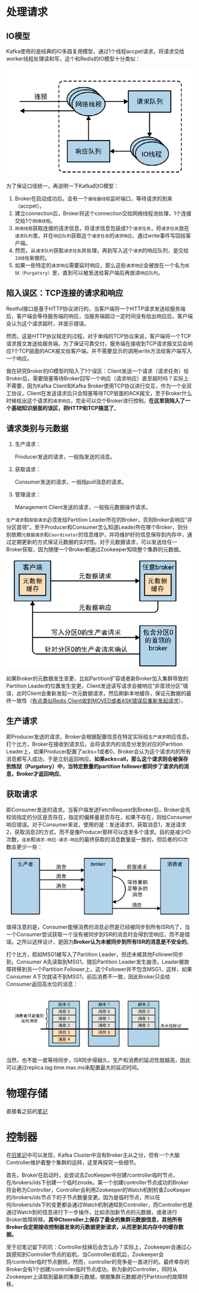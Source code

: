 # 处理请求

## IO模型

Kafka使用的是经典的IO多路复用模型，通过1个线程accpet请求，将请求交给worker线程处理读和写，这个和Redis的IO模型十分类似：

![01](03-深入Broker.assets/01.png)

为了保证口径统一，再说明一下Kafka的IO模型：

1. Broker在启动成功后，会有一个`接收器线程`监听端口，等待请求的到来（accpet）。
2. 建立connection后，Broker将这个connection交给网络线程池处理，1个连接交给1个`网络线程`。
3. `网络线程`获取连接的请求信息，将请求信息包装成1个`请求任务`，将`请求任务`放在`请求队列`里。并在`响应队列`获取这个`请求任务`的`请求响应`，通过write事件写回给客户端。
4. 然而，从`请求队列`获取`请求任务`并处理，再到写入这个`请求`的响应队列，是交给`IO线程`来做的。
5. 如果一些特定的`请求响应`需要延时响应，那么这些`请求响应`会被放在一个名为`炼狱（Purgatory）`里，直到可以被发送给客户端后再放进`响应队列`。

## 陷入误区：TCP连接的请求和响应

Restful接口是基于HTTP协议进行的，当客户端将一个HTTP请求发送给服务端后，客户端会等待服务端的响应，当服务端超过一定时间没有给出响应后，客户端会认为这个请求超时，并提示错误。

然而，这是HTTP协议规定的过程。对于单纯的TCP协议来说，客户端将一个TCP请求报文发送给服务端，为了保证可靠交付，服务端在接收到TCP请求报文后会响应1个TCP层面的ACK报文给客户端，并不需要显示的调用write方法给客户端写入一个响应。

我在研究Broker的IO模型时陷入了1个误区：Client发送一个请求（请求任务）给Broker后，需要阻塞等待Broker回写一个响应（请求响应）直至超时吗？实际上不需要，因为Kafka Client和Kafka Broker使用TCP协议进行交互，作为一个全双工协议，Client在发送请求后只会阻塞等待TCP层面的ACK报文，至于Broker什么时候给出这个请求的`请求响应`，完全可以交个Broker进行控制。**在这里我陷入了一个基础知识层面的误区，把HTTP和TCP搞混了**。

## 请求类别与元数据

1. 生产请求：

   Producer发送的请求，一般指发送的消息。

2. 获取请求：

   Consumer发送的请求，一般指poll消息的请求。

3. 管理请求：

   Management Client发送的请求，一般指元数据操作请求。

`生产请求`和`获取请求`必须发给Partition Leader所在的Broker，否则Broker会响应“非分区首领”。至于Producer和Consumer怎么知道Leader所在哪个Broker，则分别依赖`元数据请求`和`Coordinator`的信息维护，并将维护好的信息保存到内存中，通过定期更新的方式保证元数据的实时性。对于元数据请求，可以发送给任一Broker获取，因为随便一个Broker都通过Zookeeper知晓整个集群的元数据。

![02](03-深入Broker.assets/02.png)

如果Broker的元数据发生变更，比如Partition扩容或者新Broker加入集群导致的Partition Leader的位置发生变更，Client发送读写请求会被响应“非首领分区”错误，此时Client会重新发起一次元数据请求，然后刷新本地缓存，保证元数据的最终一致性（[有点类似Redis Client收到MOVED或者ASK错误后重新发起请求](https://github.com/9029HIME/Emphasis/blob/master/redis_emphasis/md/03-%E4%BD%BF%E7%94%A8Redis%20Cluster%E6%97%B6%E8%A6%81%E6%B3%A8%E6%84%8F%E7%9A%84%E4%B8%80%E4%BA%9B%E5%9D%91.md)）。

## 生产请求

即Producer发送的请求。Broker会根据配置信息在特定实际给`生产请求`响应信息。打个比方，Broker在接收到请求后，会将请求内的消息分发到对应的Partition Leader上，如果Producer配置了acks=1或者0，Broker会认为这个请求内的所有消息都写入成功，于是立刻返回响应。**如果acks=all，那么这个请求则会被保存到炼狱（Purgatory）中，当特定数量的partition follower都同步了请求内的消息，Broker才返回响应**。

## 获取请求

即Consumer发送的请求。当客户端发送FetchRequest到Broker后，Broker会先校验指定的分区是否存在，指定的偏移量是否存在，如果不存在，则给Consumer响应错误。对于Consumer来说，使用的是：发送请求1，获取消息1，发送请求2，获取消息2的方式，而不是像Producer那样可以连发多个请求。目的是减少IO次数，`连发`和`请求-响应-请求-响应`的最终获取的消息数量是一致的，但后者的IO次数会更少一些：

![fd3b1edf4f9aed685d8937a1e8060b7](03-深入Broker.assets/03.png)

值得注意的是，Consumer能够消费的消息必然是已经被同步到所有ISR内了，当一个Consumer尝试获取一个没有被同步到ISR的消息时会得到空响应，而不是错误。之所以这样设计，是因为**Broker认为未被同步到所有ISR的消息是不安全的**。

打个比方，假如MSG1被写入了Partition Leader，但还未被其他Follower同步到，Consumer A先读取到MSG1，随后Partition Leader发生崩溃，Leader被故障转移到另一个Partition Follower上，这个Follower并不包含MSG1，这样，如果Consumer A下次就读不到MSG1，前后消费不一致，因此Broker只会给Consumer返回高水位的消息：

![e82cd97ed3cfce232e3eb37c00dbf80](03-深入Broker.assets/04.png)

当然，也不能一直等待同步，ISR同步得越久，生产和消费的延迟性就越高，因此可以通过replica.lag.time.max.ms来配置最大的延迟时间。

# 物理存储

直接看之前的[笔记](https://github.com/9029HIME/Kafka_Note/blob/master/src/mds/04%20KafkaBroker.md)

# 控制器

在[旧笔记](https://github.com/9029HIME/Kafka_Note/blob/master/src/mds/04%20KafkaBroker.md)中可以发现，Kafka Cluster中没有Broker主从之分，但有一个大脑Controller维护着整个集群的运转，这里再探究一些细节。

首先，Broker在启动时，会尝试去ZooKeeper中创建/controller临时节点，在/brokers/ids下创建一个临时znode。第一个创建controller节点成功的Broker将会称为Controller，Controller会利用Zookeeper的Watch机制检查ZooKeeper的/brokers/ids节点下的子节点数量变更。因为是临时节点，所以任何/brokers/ids下的变更都会通过Watch机制通知到Controller，而Controller也是通过Watch到的信息进行下一步操作，比如添加新节点的元数据，或者进行Broker故障转移。**其中Ctonroller上保存了最全的集群元数据信息，其他所有Broker会定期接收控制器发来的元数据更新请求，从而更新其内存中的缓存数据。**

至于旧笔记留下的坑：Controller挂掉后会怎么办？实际上，Zookeeper会通过心跳感知到Controller节点的宕机，当Controller宕机后，Zookeeper会将/controller临时节点删除，然而，controller的竞争是一直进行的，最终幸存的Broker会有1个创建/controller临时节点成功，称为新的Controller，同时从Zookeeper上读取到最新的集群元数据，根据集群元数据进行Partition的故障转移。
